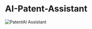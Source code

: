 # AI-Patent-Assistant

![PatentAI Assistant](https://github.com/user-attachments/assets/08b4d870-9a6a-4dea-9184-05a299d9d0e8)
